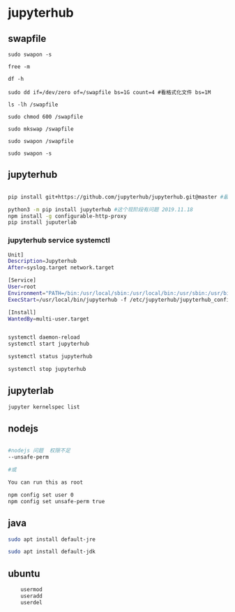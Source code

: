 # jupyterhub

## swapfile

```bask
sudo swapon -s

free -m

df -h

sudo dd if=/dev/zero of=/swapfile bs=1G count=4 #看格式化文件 bs=1M

ls -lh /swapfile

sudo chmod 600 /swapfile

sudo mkswap /swapfile

sudo swapon /swapfile

sudo swapon -s

```

## jupyterhub

```bash

pip install git+https://github.com/jupyterhub/jupyterhub.git@master #最新jupyterhub

python3 -m pip install jupyterhub #这个现阶段有问题 2019.11.18
npm install -g configurable-http-proxy
pip install juputerlab

```


### jupyterhub service systemctl

```bash
Unit]
Description=Jupyterhub
After=syslog.target network.target

[Service]
User=root
Environment="PATH=/bin:/usr/local/sbin:/usr/local/bin:/usr/sbin:/usr/bin:/opt/anaconda3/bin"
ExecStart=/usr/local/bin/jupyterhub -f /etc/jupyterhub/jupyterhub_config.py

[Install]
WantedBy=multi-user.target
```

```bash

systemctl daemon-reload
systemctl start jupyterhub

systemctl status jupyterhub

systemctl stop jupyterhub
```

## jupyterlab

```bash
jupyter kernelspec list
```

## nodejs

```bash

#nodejs 问题  权限不足
--unsafe-perm

#或

You can run this as root

npm config set user 0
npm config set unsafe-perm true
```

## java

```bash
sudo apt install default-jre

sudo apt install default-jdk

```

## ubuntu

```bash
    usermod
    useradd
    userdel
```
